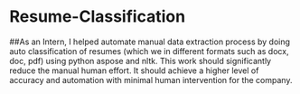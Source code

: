 # Resume-Classification

##As an Intern, I helped automate manual data extraction process by doing auto classification of resumes (which we in different formats such as docx, doc, pdf) using python aspose and nltk. This work should significantly reduce the manual human effort. It should achieve a higher level of accuracy and automation with minimal human intervention for the company.
